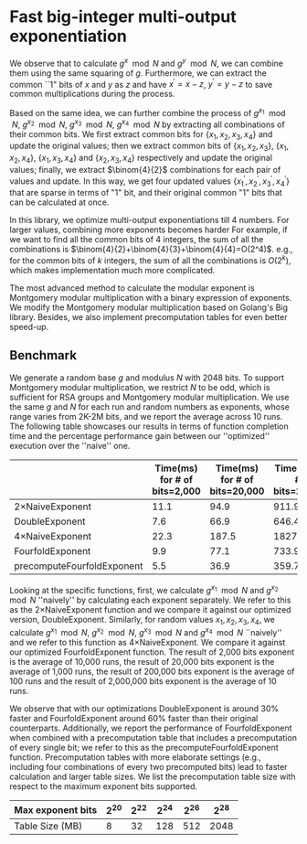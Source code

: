 # Fast big-integer multi-output exponentiation

We observe that to calculate $g^x \mod N$ and $g^y \mod N$, we can combine them using the same squaring of $g$.
Furthermore, we can extract the common ``1" bits of $x$ and $y$ as $z$ and have $x^{\prime}= x-z$, $y^{\prime}= y-z$ to save common multiplications during the process.

Based on the same idea, we can further combine the process of $g^{x_1} \mod N$, $g^{x_2} \mod N$, $g^{x_3} \mod N$, $g^{x_4} \mod N$ by extracting all combinations of their common bits.
We first extract common bits for $\{x_1, x_2, x_3, x_4\}$ and update the original values; then we extract common bits of $\{x_1, x_2, x_3\}$, $\{x_1, x_2, x_4\}$, $\{x_1, x_3, x_4\}$ and $\{x_2, x_3, x_4\}$ respectively and update the original values;
finally, we extract $\binom{4}{2}$ combinations for each pair of values and update.
In this way, we get four updated values $\{x_1^{\prime}, x_2^{\prime}, x_3^{\prime}, x_4^{\prime}\}$ that are sparse in terms of "1" bit, and their original common "1" bits that can be calculated at once. 

In this library, we optimize multi-output exponentiations till 4 numbers. For larger values, combining more exponents becomes harder
For example, if we want to find all the common bits of 4 integers, the sum of all the combinations is $\binom{4}{2}+\binom{4}{3}+\binom{4}{4}=O(2^4)$.
e.g., for the common bits of $k$ integers, the sum of all the combinations is $O(2^k)$, which makes implementation much more complicated.

The most advanced method to calculate the modular exponent is Montgomery modular multiplication with a binary expression of exponents.
We modify the Montgomery modular multiplication based on Golang's Big library.
Besides, we also implement precomputation tables for even better speed-up. 

## Benchmark
We generate a random base $g$ and modulus $N$ with 2048 bits. To support Montgomery modular multiplication, we restrict $N$ to be odd, which is sufficient for RSA groups and Montgomery modular multiplication.
We use the same $g$ and $N$ for each run and random numbers as exponents, whose range varies from 2K-2M bits, and we report the average across 10 runs. 
The following table showcases our results in terms of function completion time and the percentage performance gain between our ''optimized'' execution over the ''naive'' one.

|                            | Time(ms) for # of bits=2,000 | Time(ms) for # of bits=20,000 | Time(ms) for # of bits=200,000 | Time(ms) for # of bits=2,000,000 |
| -------------------------- | ---------------------------- | ----------------------------- | ------------------------------ | -------------------------------- |
| 2×NaiveExponent            | 11.1                         | 94.9                          | 911.9                          | 9443.7                           |
| DoubleExponent             | 7.6                          | 66.9                          | 646.4                          | 6640.3                           |
| 4×NaiveExponent            | 22.3                         | 187.5                         | 1827.6                         | 18830.5                          |
| FourfoldExponent           | 9.9                          | 77.1                          | 733.9                          | 7482.0                           |
| precomputeFourfoldExponent | 5.5                          | 36.9                          | 359.7                          | 3596.5                           |

Looking at the specific functions, first, we calculate $g^{x_1} \mod N$ and $g^{x_2} \mod N$ ''naively'' by calculating each exponent separately. 
We refer to this as the 2×NaiveExponent function and we compare it against our optimized version, DoubleExponent.
Similarly, for random values $x_1,x_2,x_3,x_4$, we calculate $g^{x_1} \mod N$, $g^{x_2} \mod N$, $g^{x_3} \mod N$ and $g^{x_4} \mod N$ ``naively'' and we refer to this function as 4×NaiveExponent. 
We compare it against our optimized FourfoldExponent function.
The result of 2,000 bits exponent is the average of 10,000 runs, the result of 20,000 bits exponent is the average of 1,000 runs,
the result of 200,000 bits exponent is the average of 100 runs and the result of 2,000,000 bits exponent is the average of 10 runs.

We observe that with our optimizations DoubleExponent is around 30% faster and FourfoldExponent around 60% faster than their original counterparts.
Additionally, we report the performance of FourfoldExponent when combined with a precomputation table that includes a precomputation of every single bit; we refer to this as the precomputeFourfoldExponent function.
Precomputation tables with more elaborate settings (e.g., including four combinations of every two precomputed bits) lead to faster calculation and larger table sizes.
We list the precomputation table size with respect to the maximum exponent bits supported.

| Max exponent bits | $2^{20}$ | $2^{22}$ | $2^{24}$ | $2^{26}$ | $2^{28}$ |
| ----------------- | -------- | -------- | -------- | -------- | -------- |
| Table Size (MB)   | 8        | 32       | 128      | 512      | 2048     |
